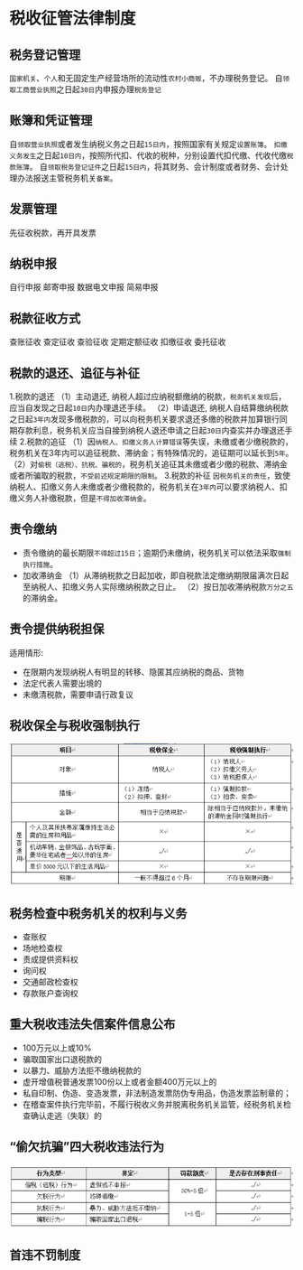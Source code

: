 # 税收征管法律制度

## 税务登记管理
`国家机关`、`个人`和无固定生产经营场所的流动性`农村小商贩`，不办理税务登记。
自`领取工商营业执照`之日起`30日`内申报办理`税务登记`

## 账簿和凭证管理
自`领取营业执照`或者发生纳税义务之日起`15日内`，按照国家有关规定`设置账簿`。
`扣缴义务发生`之日起`10日内`，按照所代扣、代收的税种，分别设置代扣代缴、代收代缴`税款账簿`。
自`领取税务登记证件`之日起`15日内`，将其财务、会计制度或者财务、会计处理办法报送主管税务机关`备案`。


## 发票管理
先征收税款，再开具发票



## 纳税申报
自行申报
邮寄申报
数据电文申报
简易申报


## 税款征收方式
查账征收
查定征收
查验征收
定期定额征收
扣缴征收
委托征收

## 税款的退还、追征与补征

1.税款的退还
（1）主动退还, 纳税人超过应纳税额缴纳的税款，`税务机关发现`后，应当自发现之日起`10日`内办理退还手续。
（2）申请退还, 纳税人自结算缴纳税款之日起`3年内`发现多缴税款的，可以向税务机关要求退还多缴的税款并加算银行同期存款利息，税务机关应当自接到纳税人退还申请之日起`30日`内查实并办理退还手续
2.税款的追征
（1）因`纳税人、扣缴义务人计算错误`等失误，未缴或者少缴税款的，税务机关在3年内可以追征税款、滞纳金；有特殊情况的，追征期可以延长到`5年`。
（2）对`偷税（逃税）、抗税、骗税的`，税务机关追征其未缴或者少缴的税款、滞纳金或者所骗取的税款，`不受前述规定期限的限制`。
3.税款的补征
`因税务机关的责任`，致使纳税人、扣缴义务人未缴或者少缴税款的，税务机关在`3年内`可以要求纳税人、扣缴义务人补缴税款，但是`不得加收滞纳金`。


## 责令缴纳
- 责令缴纳的最长期限`不得超过15日`；逾期仍未缴纳，税务机关可以依法采取`强制执行措施`。
- 加收滞纳金
（1）从滞纳税款之日起加收，即自税款法定缴纳期限届满次日起至纳税人、扣缴义务人实际缴纳税款之日止。
（2）按日加收滞纳税款`万分之五`的滞纳金。



## 责令提供纳税担保
适用情形:
- 在限期内发现纳税人有明显的转移、隐匿其应纳税的商品、货物
- 法定代表人需要出境的
- 未缴清税款，需要申请行政复议

## 税收保全与税收强制执行

![](./经济法_税收征管法律制度/1.png)



## 税务检查中税务机关的权利与义务
- 查账权
- 场地检查权
- 责成提供资料权
- 询问权
- 交通邮政检查权
- 存款账户查询权


## 重大税收违法失信案件信息公布
- 100万元以上或10%
- 骗取国家出口退税款的
- 以暴力、威胁方法拒不缴纳税款的
- 虚开增值税普通发票100份以上或者金额400万元以上的
- 私自印制、伪造、变造发票，非法制造发票防伪专用品，伪造发票监制章的；
- 在稽查案件执行完毕前，不履行税收义务并脱离税务机关监管，经税务机关检查确认走逃（失联）的



## “偷欠抗骗”四大税收违法行为

![](./经济法_税收征管法律制度/2.png)


## 首违不罚制度






















